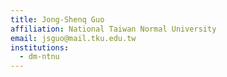 ```yaml
---
title: Jong-Shenq Guo
affiliation: National Taiwan Normal University
email: jsguo@mail.tku.edu.tw
institutions:
  - dm-ntnu
---
```

